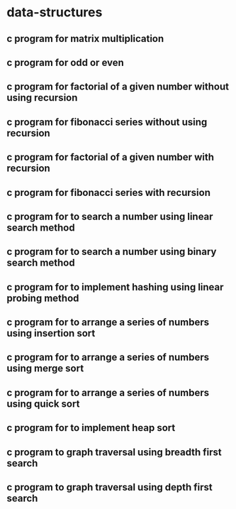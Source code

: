 # data-structures
## c program for matrix multiplication
## c program for odd or even
## c program for factorial of a given number without using recursion
## c program for fibonacci series without using recursion
## c program for factorial of a given number with recursion
## c program for fibonacci series with recursion
## c program for to search a number using linear search method
## c program for to search a number using binary search method
## c program for to implement hashing using linear probing method
## c program for to arrange a series of numbers using insertion sort
## c program for to arrange a series of numbers using merge sort
## c program for to arrange a series of numbers using quick sort
## c program for to implement heap sort
## c program to graph traversal using breadth first search
## c program to graph traversal using depth first search
